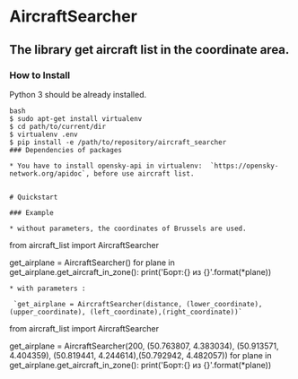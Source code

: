 # AircraftSearcher

## The library get aircraft list in the coordinate area.

### How to Install
Python 3 should be already installed. 
```
bash
$ sudo apt-get install virtualenv
$ cd path/to/current/dir
$ virtualenv .env
$ pip install -e /path/to/repository/aircraft_searcher
### Dependencies of packages

* You have to install opensky-api in virtualenv:  `https://opensky-network.org/apidoc`, before use aircraft list.


# Quickstart

### Example

* without parameters, the coordinates of Brussels are used.
```
from aircraft_list import AircraftSearcher

get_airplane = AircraftSearcher()
for plane in get_airplane.get_aircraft_in_zone():
    print('Борт:{} из {}'.format(*plane))
```
* with parameters : 

 `get_airplane = AircraftSearcher(distance, (lower_coordinate), (upper_coordinate), (left_coordinate),(right_coordinate))`

```
from aircraft_list import AircraftSearcher

get_airplane = AircraftSearcher(200, (50.763807, 4.383034), (50.913571, 4.404359), (50.819441, 4.244614),(50.792942, 4.482057))
for plane in get_airplane.get_aircraft_in_zone():
    print('Борт:{} из {}'.format(*plane))

```

